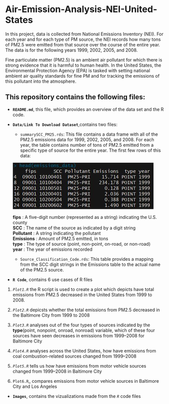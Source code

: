 # Air-Emission-Analysis-NEI-United-States

In this project, data is collected from National Emissions Inventory (NEI).
For each year and for each type of PM source, the NEI records how many tons of PM2.5 were emitted from that source over the course of the entire year. The data is for the following years 1999, 2002, 2005, and 2008.

Fine particulate matter (PM2.5) is an ambient air pollutant for which there is strong evidence that it is harmful to human health. In the United States, the Environmental Protection Agency (EPA) is tasked with setting national ambient air quality standards for fine PM and for tracking the emissions of this pollutant into the atmosphere.

## This repository contains the following files:

* **`README.md`**, this file, which provides an overview of the data set and the R code.
* **`Data/Link To Download Dataset`**,contains two files: 
     - `summarySCC_PM25.rds`: This file contains a data frame with all of the PM2.5 emissions data for 1999, 2002, 2005, and 2008. For each       year, the table contains number of tons of PM2.5 emitted from a specific type of source for the entire year.
     The first few rows of this data:
     
     ![](Images/Head-SCC.JPG)
     
     **fips** : A five-digit number (represented as a string) indicating the U.S. county </br>
      **SCC** : The name of the source as indicated by a digit string </br>
      **Pollutant** : A string indicating the pollutant </br>
      **Emissions** : Amount of PM2.5 emitted, in tons </br>
      **type** : The type of source (point, non-point, on-road, or non-road) </br>
      **year** : The year of emissions recorded </br>
     
    - `Source_Classification_Code.rds`: This table provides a mapping from the SCC digit strings in the Emissions table to the actual name of the PM2.5 source.
     
* **`R Code`**, contains 6 use cases of R files
1. _`Plot1.R`_ the R script is used to create a plot which depicts have total emissions from PM2.5 decreased in the United States from 1999 to 2008.

2. _`Plot2.R`_ depicsts whether the total emissions from PM2.5 decreased in the Baltimore City from 1999 to 2008

3. _`Plot3.R`_ analyses out of the four types of sources indicated by the **type**(point, nonpoint, onroad, nonroad) variable, which of these four sources have seen decreases in emissions from 1999–2008 for Baltimore City

4. _`Plot4.R`_ analyses across the United States, how have emissions from coal combustion-related sources changed from 1999–2008

5. _`Plot5.R`_ tells us how have emissions from motor vehicle sources changed from 1999–2008 in Baltimore City

6. `Plot6.R`_ compares emissions from motor vehicle sources in Baltimore City and Los Angeles

* **`Images`**, contains the vizualizations made from the _`R`_ code files 
